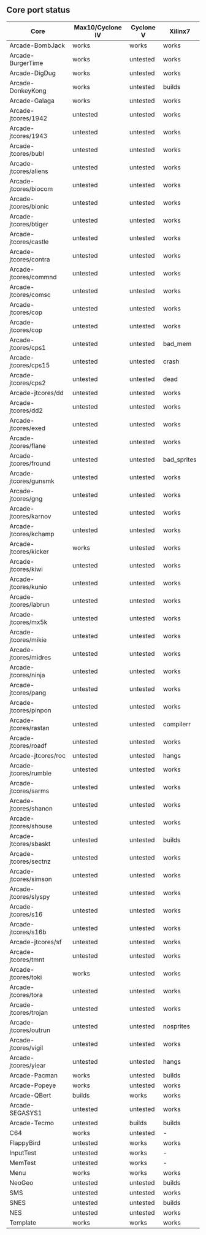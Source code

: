 ## Core port status

 **Core** | **Max10/Cyclone IV** | **Cyclone V** | **Xilinx7**
--|--|--|--
Arcade-BombJack         | works    | works    | works
Arcade-BurgerTime       | works    | untested | works
Arcade-DigDug           | works    | untested | works
Arcade-DonkeyKong       | works    | untested | builds
Arcade-Galaga           | works    | untested | works
Arcade-jtcores/1942     | untested | untested | works
Arcade-jtcores/1943     | untested | untested | works
Arcade-jtcores/bubl     | untested | untested | works
Arcade-jtcores/aliens   | untested | untested | works
Arcade-jtcores/biocom   | untested | untested | works
Arcade-jtcores/bionic   | untested | untested | works
Arcade-jtcores/btiger   | untested | untested | works
Arcade-jtcores/castle   | untested | untested | works
Arcade-jtcores/contra   | untested | untested | works
Arcade-jtcores/commnd   | untested | untested | works
Arcade-jtcores/comsc    | untested | untested | works
Arcade-jtcores/cop      | untested | untested | works
Arcade-jtcores/cop      | untested | untested | works
Arcade-jtcores/cps1     | untested | untested | bad_mem
Arcade-jtcores/cps15    | untested | untested | crash
Arcade-jtcores/cps2     | untested | untested | dead
Arcade-jtcores/dd       | untested | untested | works
Arcade-jtcores/dd2      | untested | untested | works
Arcade-jtcores/exed     | untested | untested | works
Arcade-jtcores/flane    | untested | untested | works
Arcade-jtcores/fround   | untested | untested | bad_sprites
Arcade-jtcores/gunsmk   | untested | untested | works
Arcade-jtcores/gng      | untested | untested | works
Arcade-jtcores/karnov   | untested | untested | works
Arcade-jtcores/kchamp   | untested | untested | works
Arcade-jtcores/kicker   | works    | untested | works
Arcade-jtcores/kiwi     | untested | untested | works
Arcade-jtcores/kunio    | untested | untested | works
Arcade-jtcores/labrun   | untested | untested | works
Arcade-jtcores/mx5k     | untested | untested | works
Arcade-jtcores/mikie    | untested | untested | works
Arcade-jtcores/midres   | untested | untested | works
Arcade-jtcores/ninja    | untested | untested | works
Arcade-jtcores/pang     | untested | untested | works
Arcade-jtcores/pinpon   | untested | untested | works
Arcade-jtcores/rastan   | untested | untested | compilerr
Arcade-jtcores/roadf    | untested | untested | works
Arcade-jtcores/roc      | untested | untested | hangs
Arcade-jtcores/rumble   | untested | untested | works
Arcade-jtcores/sarms    | untested | untested | works
Arcade-jtcores/shanon   | untested | untested | works
Arcade-jtcores/shouse   | untested | untested | works
Arcade-jtcores/sbaskt   | untested | untested | builds
Arcade-jtcores/sectnz   | untested | untested | works
Arcade-jtcores/simson   | untested | untested | works
Arcade-jtcores/slyspy   | untested | untested | works
Arcade-jtcores/s16      | untested | untested | works
Arcade-jtcores/s16b     | untested | untested | works
Arcade-jtcores/sf       | untested | untested | works
Arcade-jtcores/tmnt     | untested | untested | works
Arcade-jtcores/toki     | works    | untested | works
Arcade-jtcores/tora     | untested | untested | works
Arcade-jtcores/trojan   | untested | untested | works
Arcade-jtcores/outrun   | untested | untested | nosprites
Arcade-jtcores/vigil    | untested | untested | works
Arcade-jtcores/yiear    | untested | untested | hangs
Arcade-Pacman           | works    | untested | builds
Arcade-Popeye           | works    | untested | works
Arcade-QBert            | builds   | works    | works
Arcade-SEGASYS1         | untested | untested | works
Arcade-Tecmo            | untested | builds   | builds
C64                     | works    | untested | -
FlappyBird              | untested | works    | works
InputTest               | untested | works    | -
MemTest                 | untested | works    | -
Menu                    | works    | works    | works
NeoGeo                  | untested | untested | builds
SMS                     | untested | untested | works
SNES                    | untested | untested | builds
NES                     | untested | untested | works
Template                | works    | works    | works
